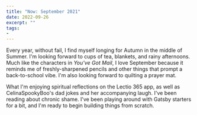 ```yaml
---
title: "Now: September 2021"
date: 2022-09-26
excerpt: ""
tags:
- 
---
```

Every year, without fail, I find myself longing for Autumn in the middle of Summer. I'm looking forward to cups of tea, blankets, and rainy afternoons. Much like the characters in _You've Got Mail_, I love September because it reminds me of freshly-sharpened pencils and other things that prompt a back-to-school vibe. I'm also looking forward to quilting a prayer mat.

What I'm enjoying spiritual reflections on the Lectio 365 app, as well as CelinaSpookyBoo's dad jokes and her accompanying laugh. I've been reading about chronic shame. I've been playing around with Gatsby starters for a bit, and I'm ready to begin building things from scratch.